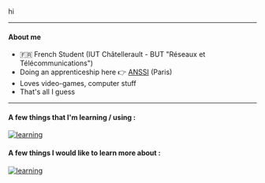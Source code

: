 hi

---

#### About me
- 🇫🇷 French Student (IUT Châtellerault - BUT "Réseaux et Télécommunications")
- Doing an apprenticeship here 👉 [ANSSI](https://cyber.gouv.fr/) (Paris)
- Loves video-games, computer stuff
- That's all I guess

---

#### A few things that I'm learning / using :

[![learning](https://skillicons.dev/icons?i=bash,powershell,py,rust,md,docker,postgres,linux)](https://skillicons.dev)

#### A few things I would like to learn more about :

[![learning](https://skillicons.dev/icons?i=html,css,js,ts,kubernetes,grafana,elasticsearch,nginx)](https://skillicons.dev)
